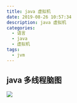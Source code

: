 ```yaml
---
title: java 虚拟机
date: 2019-08-26 10:57:34
description: java 虚拟机
categories:
  - 语言
  - java
  - 虚拟机
tags:
  - jvm
---
```


## java 多线程脑图

![](https://raw.githubusercontent.com/jiangwei618/note/master/assets/image/1多线程脑图.md-2019-08-06-16-01-20.png)
